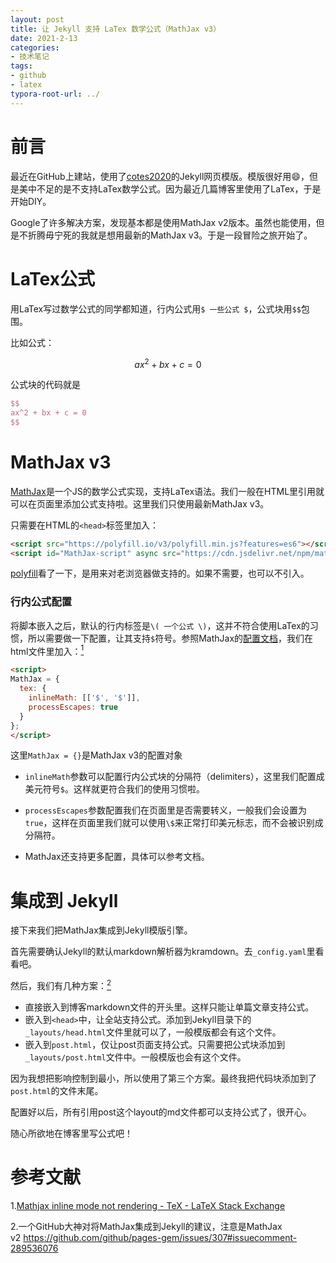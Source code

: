 ```yaml
---
layout: post
title: 让 Jekyll 支持 LaTex 数学公式（MathJax v3）
date: 2021-2-13
categories:
- 技术笔记
tags:
- github
- latex
typora-root-url: ../
---
```


# 前言

最近在GitHub上建站，使用了[cotes2020](https://github.com/cotes2020/jekyll-theme-chirpy)的Jekyll网页模版。模版很好用😄，但是美中不足的是不支持LaTex数学公式。因为最近几篇博客里使用了LaTex，于是开始DIY。

Google了许多解决方案，发现基本都是使用MathJax v2版本。虽然也能使用，但是不折腾毋宁死的我就是想用最新的MathJax v3。于是一段冒险之旅开始了。

# LaTex公式

用LaTex写过数学公式的同学都知道，行内公式用`$ 一些公式 $`，公式块用`$$`包围。

比如公式：

$$
ax^2 + bx + c = 0
$$

公式块的代码就是

```latex
$$
ax^2 + bx + c = 0
$$
```

# MathJax v3

[MathJax](https://www.mathjax.org/#gettingstarted)是一个JS的数学公式实现，支持LaTex语法。我们一般在HTML里引用就可以在页面里添加公式支持啦。这里我们只使用最新MathJax v3。

只需要在HTML的`<head>`标签里加入：

```html
<script src="https://polyfill.io/v3/polyfill.min.js?features=es6"></script>
<script id="MathJax-script" async src="https://cdn.jsdelivr.net/npm/mathjax@3/es5/tex-mml-chtml.js"></script>
```

[polyfill](https://polyfill.io/v3/)看了一下，是用来对老浏览器做支持的。如果不需要，也可以不引入。

### 行内公式配置

将脚本嵌入之后，默认的行内标签是`\( 一个公式 \)`，这并不符合使用LaTex的习惯，所以需要做一下配置，让其支持`$`符号。参照MathJax的[配置文档](http://docs.mathjax.org/en/latest/options/input/tex.html#option-descriptions)，我们在html文件里加入：[<sup>1</sup>](#ref1)

```html
<script> 
MathJax = {
  tex: {
    inlineMath: [['$', '$']],
    processEscapes: true
  }
};
</script>
```

这里`MathJax = {}`是MathJax v3的配置对象

- `inlineMath`参数可以配置行内公式块的分隔符（delimiters），这里我们配置成美元符号`$`。这样就更符合我们的使用习惯啦。

- `processEscapes`参数配置我们在页面里是否需要转义，一般我们会设置为`true`，这样在页面里我们就可以使用`\$`来正常打印美元标志，而不会被识别成分隔符。
- MathJax还支持更多配置，具体可以参考文档。

# 集成到 Jekyll

接下来我们把MathJax集成到Jekyll模版引擎。

首先需要确认Jekyll的默认markdown解析器为kramdown。去`_config.yaml`里看看吧。

然后，我们有几种方案：[<sup>2</sup>](#ref2)

- 直接嵌入到博客markdown文件的开头里。这样只能让单篇文章支持公式。
- 嵌入到`<head>`中，让全站支持公式。添加到Jekyll目录下的`_layouts/head.html`文件里就可以了，一般模版都会有这个文件。
- 嵌入到`post.html`，仅让post页面支持公式。只需要把公式块添加到`_layouts/post.html`文件中。一般模版也会有这个文件。

因为我想把影响控制到最小，所以使用了第三个方案。最终我把代码块添加到了`post.html`的文件末尾。

配置好以后，所有引用post这个layout的md文件都可以支持公式了，很开心。

随心所欲地在博客里写公式吧！

# 参考文献

<span id="ref1">1.[Mathjax inline mode not rendering - TeX - LaTeX Stack Exchange](https://tex.stackexchange.com/questions/27633/mathjax-inline-mode-not-rendering)</span>

<span id="ref2">2.一个GitHub大神对将MathJax集成到Jekyll的建议，注意是MathJax v2 https://github.com/github/pages-gem/issues/307#issuecomment-289536076</span>